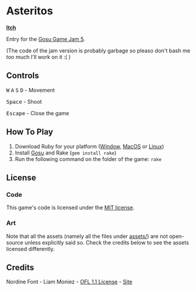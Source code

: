 # Asteritos

[**Itch**](https://chadow.itch.io/asteritos)

Entry for the [Gosu Game Jam 5](https://itch.io/jam/gosu-game-jam-5).

(The code of the jam version is probably garbage so pleaso don't bash me too much I'll work on it :( )

## Controls

<kbd>W</kbd> <kbd>A</kbd> <kbd>S</kbd> <kbd>D</kbd> - Movement

<kbd>Space</kbd> - Shoot

<kbd>Escape</kbd> - Close the game

## How To Play

1. Download Ruby for your platform ([Window](https://rubyinstaller.org/), [MacOS](https://www.ruby-lang.org/en/documentation/installation/#homebrew) or [Linux](https://www.ruby-lang.org/en/documentation/installation/#apt))
2. Install [Gosu](https://www.libgosu.org/ruby.html) and Rake (`gem install rake`)
3. Run the following command on the folder of the game: `rake`

## License

### Code

This game's code is licensed under the [MIT license](/LICENSE).

### Art

Note that all the assets (namely all the files under [assets/](/assets)) are not open-source unless explicitly said so. Check the
credits below to see the assets licensed differently.

## Credits

Nordine Font - Liam Moniez - [OFL 1.1 License](/assets/fonts/nordine/license.txt) - [Site](https://www.behance.net/agraffs)
